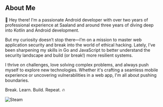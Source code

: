 ## About Me
👋 Hey there! I'm a passionate Android developer with over two years of professional experience at Saaland and around three years of diving deep into Kotlin and Android development.

But my curiosity doesn’t stop there—I’m on a mission to master web application security and break into the world of ethical hacking. Lately, I’ve been sharpening my skills in Go and JavaScript to better understand the security landscape and build (or break!) more resilient systems.

I thrive on challenges, love solving complex problems, and always push myself to explore new technologies. Whether it's crafting a seamless mobile experience or uncovering vulnerabilities in a web app, I'm all about pushing boundaries.

Break. Learn. Build. Repeat. 🔥

![Steam](https://img.shields.io/badge/steam-%23000000.svg?style=for-the-badge&logo=steam&logoColor=white)
